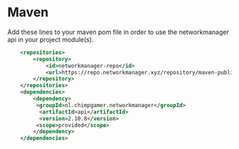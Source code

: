 # Maven

Add these lines to your maven pom file in order to use the networkmanager api in your project module(s).



```xml
    <repositories>
        <repository>
            <id>networkmanager-repo</id>
            <url>https://repo.networkmanager.xyz/repository/maven-public/</url>
        </repository>
    </repositories>
    <dependencies>
        <dependency>
         <groupId>nl.chimpgamer.networkmanager</groupId>
          <artifactId>api</artifactId>
          <version>2.10.8</version>
         <scope>provided</scope>
        </dependency>
    </dependencies>
```
